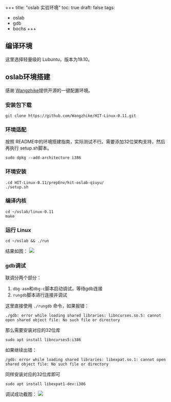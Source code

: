 +++
title: "oslab 实验环境"
toc: true
draft: false
tags:
  - oslab
  - gdb
  - bochs
+++

## 编译环境
这里选择轻量级的 Lubuntu，版本为19.10。

## oslab环境搭建

感谢 [Wangzhike](https://github.com/Wangzhike/HIT-Linux-0.11)提供开源的一键配置环境。

### 安装包下载
```shell
git clone https://github.com/Wangzhike/HIT-Linux-0.11.git
```

### 环境适配
按照 README中的环境搭建指南，实际测试不行。需要添加32位架构支持，然后再执行 setup.sh脚本。
```shell
sudo dpkg --add-architecture i386
```

### 环境安装
```shell
.cd HIT-Linux-0.11/prepEnv/hit-oslab-qiuyu/ 
./setup.sh
```

### 编译内核
```shell
cd ~/oslab/linux-0.11
make
```

### 运行 Linux
```shell
cd ~/oslab && ./run
```
结果如图：
![](./图片/Snipaste_2020-04-19_23-54-08.png)

### gdb调试
联调分两个部分：
1. `dbg-asm`和`dbg-c`脚本启动调试，等待gdb连接
2. `rungdb`脚本进行连接并调试

这里直接使用 `./rungdb` 命令，如果报错：
```shell
./gdb: error while loading shared libraries: libncurses.so.5: cannot open shared object file: No such file or directory
```
那么需要安装对应的32位库
```shell
sudo apt install libncurses5:i386
```

如果继续出错：
```
/gdb: error while loading shared libraries: libexpat.so.1: cannot open shared object file: No such file or directory
```
同样安装对应的32位库即可
```shell
sudo apt install libexpat1-dev:i386
```

调试成功截图：
![](./图片/Snipaste_2020-04-20_00-06-25.png)
